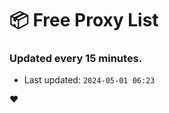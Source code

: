# :package: Free Proxy List
### Updated every 15 minutes.

- Last updated: `2024-05-01 06:23`

:heart:
